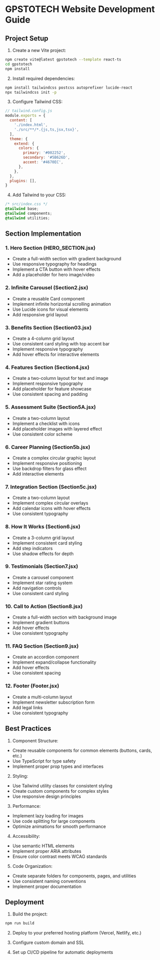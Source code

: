 # GPSTOTECH Website Development Guide

## Project Setup

1. Create a new Vite project:
```bash
npm create vite@latest gpstotech --template react-ts
cd gpstotech
npm install
```

2. Install required dependencies:
```bash
npm install tailwindcss postcss autoprefixer lucide-react
npx tailwindcss init -p
```

3. Configure Tailwind CSS:
```js
// tailwind.config.js
module.exports = {
  content: [
    './index.html',
    './src/**/*.{js,ts,jsx,tsx}',
  ],
  theme: {
    extend: {
      colors: {
        primary: '#002252',
        secondary: '#5B626D',
        accent: '#4670EC',
      },
    },
  },
  plugins: [],
}
```

4. Add Tailwind to your CSS:
```css
/* src/index.css */
@tailwind base;
@tailwind components;
@tailwind utilities;
```

## Section Implementation

### 1. Hero Section (HERO_SECTION.jsx)
- Create a full-width section with gradient background
- Use responsive typography for headings
- Implement a CTA button with hover effects
- Add a placeholder for hero image/video

### 2. Infinite Carousel (Section2.jsx)
- Create a reusable Card component
- Implement infinite horizontal scrolling animation
- Use Lucide icons for visual elements
- Add responsive grid layout

### 3. Benefits Section (Section03.jsx)
- Create a 4-column grid layout
- Use consistent card styling with top accent bar
- Implement responsive typography
- Add hover effects for interactive elements

### 4. Features Section (Section4.jsx)
- Create a two-column layout for text and image
- Implement responsive typography
- Add placeholder for feature showcase
- Use consistent spacing and padding

### 5. Assessment Suite (Section5A.jsx)
- Create a two-column layout
- Implement a checklist with icons
- Add placeholder images with layered effect
- Use consistent color scheme

### 6. Career Planning (Section5b.jsx)
- Create a complex circular graphic layout
- Implement responsive positioning
- Use backdrop filters for glass effect
- Add interactive elements

### 7. Integration Section (Section5c.jsx)
- Create a two-column layout
- Implement complex circular overlays
- Add calendar icons with hover effects
- Use consistent typography

### 8. How It Works (Section6.jsx)
- Create a 3-column grid layout
- Implement consistent card styling
- Add step indicators
- Use shadow effects for depth

### 9. Testimonials (Section7.jsx)
- Create a carousel component
- Implement star rating system
- Add navigation controls
- Use consistent card styling

### 10. Call to Action (Section8.jsx)
- Create a full-width section with background image
- Implement gradient buttons
- Add hover effects
- Use consistent typography

### 11. FAQ Section (Section9.jsx)
- Create an accordion component
- Implement expand/collapse functionality
- Add hover effects
- Use consistent spacing

### 12. Footer (Footer.jsx)
- Create a multi-column layout
- Implement newsletter subscription form
- Add legal links
- Use consistent typography

## Best Practices

1. Component Structure:
- Create reusable components for common elements (buttons, cards, etc.)
- Use TypeScript for type safety
- Implement proper prop types and interfaces

2. Styling:
- Use Tailwind utility classes for consistent styling
- Create custom components for complex styles
- Use responsive design principles

3. Performance:
- Implement lazy loading for images
- Use code splitting for large components
- Optimize animations for smooth performance

4. Accessibility:
- Use semantic HTML elements
- Implement proper ARIA attributes
- Ensure color contrast meets WCAG standards

5. Code Organization:
- Create separate folders for components, pages, and utilities
- Use consistent naming conventions
- Implement proper documentation

## Deployment

1. Build the project:
```bash
npm run build
```

2. Deploy to your preferred hosting platform (Vercel, Netlify, etc.)

3. Configure custom domain and SSL

4. Set up CI/CD pipeline for automatic deployments
